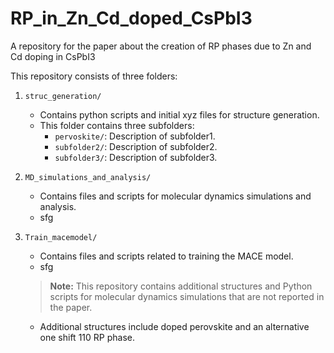 # RP_in_Zn_Cd_doped_CsPbI3
A repository for the paper about the creation of RP phases due to Zn and Cd doping in CsPbI3

This repository consists of three folders:

1. `struc_generation/`
    - Contains python scripts and initial xyz files for structure generation.
    - This folder contains three subfolders:
        - `pervoskite/`: Description of subfolder1.
        - `subfolder2/`: Description of subfolder2.
        - `subfolder3/`: Description of subfolder3.

2. `MD_simulations_and_analysis/`
    - Contains files and scripts for molecular dynamics simulations and analysis.
    - sfg

3. `Train_macemodel/`
    - Contains files and scripts related to training the MACE model.
    - sfg


    > **Note:** This repository contains additional structures and Python scripts for molecular dynamics simulations that are not reported in the paper.
    - Additional structures include doped perovskite and an alternative one shift 110 RP phase.
